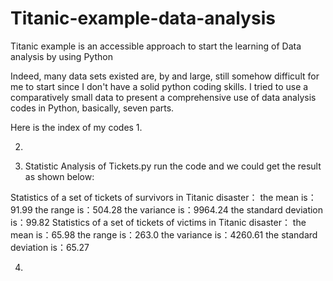 # Titanic-example-data-analysis
Titanic example is an accessible approach to start the learning of Data analysis by using Python

Indeed, many data sets existed are, by and large, still somehow difficult for me to start since I don't have a solid python coding skills.
I tried to use a comparatively small data to present a comprehensive use of data analysis codes in Python, basically, seven parts.

Here is the index of my codes
1. 

2. 


3. Statistic Analysis of Tickets.py
run the code and we could get the result as shown below:

Statistics of a set of tickets of survivors in Titanic disaster：
the mean is：91.99
the range is：504.28
the variance is：9964.24
the standard deviation is：99.82
Statistics of a set of tickets of victims in Titanic disaster：
the mean is：65.98
the range is：263.0
the variance is：4260.61
the standard deviation is：65.27

4.
